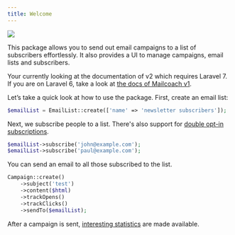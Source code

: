 ```yaml
---
title: Welcome
---
```


![](https://mailcoach.app/images/docs/v2/package/welcome.png)

This package allows you to send out email campaigns to a list of subscribers effortlessly. It also provides a UI to manage campaigns, email lists and subscribers.

Your currently looking at the documentation of v2 which requires Laravel 7. If you are on Laravel 6, take a look at [the docs of Mailcoach v1](/docs/v1/app/general/welcome).

Let’s take a quick look at how to use the package. First, create an email list:

```php
$emailList = EmailList::create(['name' => 'newsletter subscribers']);
```

Next, we subscribe people to a list. There's also support for [double opt-in subscriptions](/docs/v2/package/working-with-lists/using-double-opt-in).

```php
$emailList->subscribe('john@example.com');
$emailList->subscribe('paul@example.com');
```

You can send an email to all those subscribed to the list.

```php
Campaign::create()
    ->subject('test')
    ->content($html)
    ->trackOpens()
    ->trackClicks()
    ->sendTo($emailList);
```

After a campaign is sent, [interesting statistics](/docs/v2/package/working-with-campaigns/viewing-statistics-of-a-sent-campaign) are made available.

